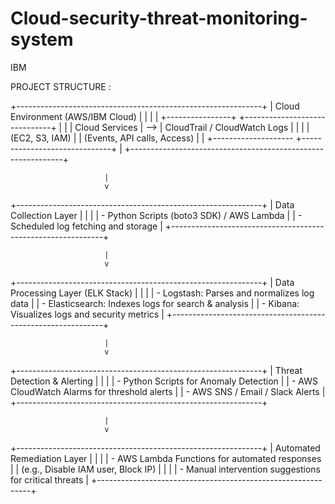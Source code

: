# Cloud-security-threat-monitoring-system
IBM

PROJECT STRUCTURE :

+-------------------------------------------------------------+
|                      Cloud Environment (AWS/IBM Cloud)      |
|                                                             |
|  +----------------+     +------------------------------+   |
|  | Cloud Services | --> |  CloudTrail / CloudWatch Logs |   |
|  | (EC2, S3, IAM) |     |  (Events, API calls, Access)  |   |
+--------------------     +------------------------------+   |
+-------------------------------------------------------------+

                         |
                         v
+-------------------------------------------------------------+
|                     Data Collection Layer                   |
|                                                             |
|  - Python Scripts (boto3 SDK) / AWS Lambda                  |
|  - Scheduled log fetching and storage                       |
+-------------------------------------------------------------+

                         |
                         v
+-------------------------------------------------------------+
|                    Data Processing Layer (ELK Stack)        |
|                                                             |
|  - Logstash: Parses and normalizes log data                 |
|  - Elasticsearch: Indexes logs for search & analysis        |
|  - Kibana: Visualizes logs and security metrics             |
+-------------------------------------------------------------+

                         |
                         v
+-------------------------------------------------------------+
|                    Threat Detection & Alerting              |
|                                                             |
|  - Python Scripts for Anomaly Detection                     |
|  - AWS CloudWatch Alarms for threshold alerts               |
|  - AWS SNS / Email / Slack Alerts                           |
+-------------------------------------------------------------+

                         |
                         v
+-------------------------------------------------------------+
|                    Automated Remediation Layer              |
|                                                             |
|  - AWS Lambda Functions for automated responses             |
|    (e.g., Disable IAM user, Block IP)                       |
|                                                             |
|  - Manual intervention suggestions for critical threats     |
+-------------------------------------------------------------+

